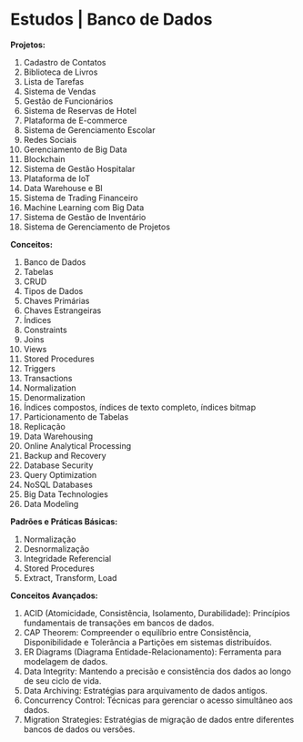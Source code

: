 # Estudos | Banco de Dados

**Projetos:**

1. Cadastro de Contatos
2. Biblioteca de Livros
3. Lista de Tarefas
4. Sistema de Vendas
5. Gestão de Funcionários
6. Sistema de Reservas de Hotel
7. Plataforma de E-commerce
8. Sistema de Gerenciamento Escolar
9. Redes Sociais
10. Gerenciamento de Big Data
11. Blockchain
12. Sistema de Gestão Hospitalar
13. Plataforma de IoT
14. Data Warehouse e BI
15. Sistema de Trading Financeiro
16. Machine Learning com Big Data
17. Sistema de Gestão de Inventário
18. Sistema de Gerenciamento de Projetos


**Conceitos:**

1. Banco de Dados
2. Tabelas
3. CRUD
4. Tipos de Dados
5. Chaves Primárias
6. Chaves Estrangeiras
7. Índices
8. Constraints
9. Joins
10. Views
11. Stored Procedures
12. Triggers
13. Transactions
14. Normalization
15. Denormalization
16. Índices compostos, índices de texto completo, índices bitmap
17. Particionamento de Tabelas
18. Replicação
19. Data Warehousing
20. Online Analytical Processing
21. Backup and Recovery
22. Database Security
23. Query Optimization
24. NoSQL Databases
25. Big Data Technologies
26. Data Modeling

**Padrões e Práticas Básicas:**

1. Normalização
2. Desnormalização
3. Integridade Referencial
4. Stored Procedures
5. Extract, Transform, Load

**Conceitos Avançados:**

1. ACID (Atomicidade, Consistência, Isolamento, Durabilidade): Princípios fundamentais de transações em bancos de dados.
2. CAP Theorem: Compreender o equilíbrio entre Consistência, Disponibilidade e Tolerância a Partições em sistemas distribuídos.
3. ER Diagrams (Diagrama Entidade-Relacionamento): Ferramenta para modelagem de dados.
4. Data Integrity: Mantendo a precisão e consistência dos dados ao longo de seu ciclo de vida.
5. Data Archiving: Estratégias para arquivamento de dados antigos.
6. Concurrency Control: Técnicas para gerenciar o acesso simultâneo aos dados.
7. Migration Strategies: Estratégias de migração de dados entre diferentes bancos de dados ou versões.
